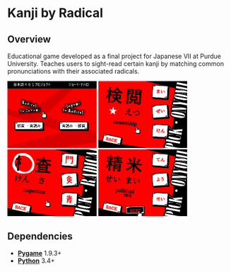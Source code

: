 # Kanji by Radical
## Overview
Educational game developed as a final project for Japanese VII at Purdue University. Teaches users to sight-read certain kanji by matching common pronunciations with their associated radicals.

<img src="screenshots/screenshot-1.png" alt="screen-1" width="40%" height="40%"> <img src="screenshots/screenshot-2.png" alt="screen-2" width="40%" height="40%"> <img src="screenshots/screenshot-3.png" alt="screen-3" width="40%" height="40%"> <img src="screenshots/screenshot-4.png" alt="screen-4" width="40%" height="40%">

## Dependencies
* **[Pygame](https://www.pygame.org/news)** 1.9.3+
* **[Python](https://www.python.org/)** 3.4+
